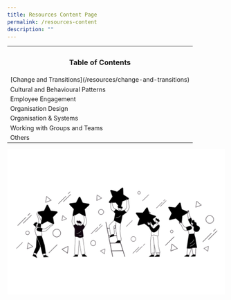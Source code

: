 ```yaml
---
title: Resources Content Page
permalink: /resources-content
description: ""
---
```

<table>
	<tr>
		<th><h3>Table of Contents</h3></th>
	</tr>
	<tr>
		<td>[Change and Transitions](/resources/change-and-transitions)</td>
	</tr>
	<tr>
		<td>Cultural and Behavioural Patterns</td></tr>
	<tr>
		<td>Employee Engagement</td>
	</tr>
	<tr>
		<td>Organisation Design</td>
	</tr>
	<tr>
		<td>Organisation & Systems</td>
	</tr>
	<tr>
		<td>Working with Groups and Teams</td>
	</tr>
	<tr>
		<td>Others</td>
	</tr>
	</table>
	
![](/images/Unused%20Images/Employee%20Engagement.png)